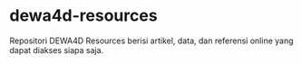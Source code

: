 # dewa4d-resources
Repositori DEWA4D Resources berisi artikel, data, dan referensi online yang dapat diakses siapa saja.
